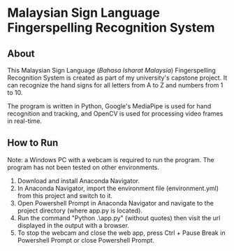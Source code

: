 # Malaysian Sign Language Fingerspelling Recognition System

## About
This Malaysian Sign Language (*Bahasa Isharat Malaysia*) Fingerspelling Recognition System is created as part of my university's capstone project. It can recognize the hand signs for all letters from A to Z and numbers from 1 to 10. 

The program is written in Python, Google's MediaPipe is used for hand recognition and tracking, and OpenCV is used for processing video frames in real-time.

## How to Run
Note: a Windows PC with a webcam is required to run the program. The program has not been tested on other environments.

1. Download and install Anaconda Navigator.
2. In Anaconda Navigator, import the environment file (environment.yml) from this project and switch to it.
3. Open Powershell Prompt in Anaconda Navigator and navigate to the project directory (where app.py is located).
4. Run the command "Python .\app.py" (without quotes) then visit the url displayed in the output with a browser.
5. To stop the webcam and close the web app, press Ctrl + Pause Break in Powershell Prompt or close Powershell Prompt.